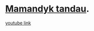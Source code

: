 # [Mamandyk tandau](https://mamandyktandau.kz).

[youtube link](https://www.youtube.com/watch?v=TBdhZYgSTvI)

